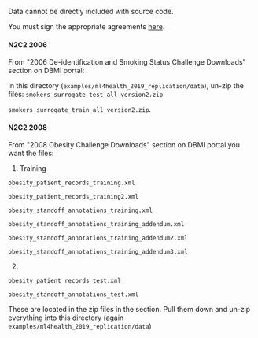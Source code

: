 Data cannot be directly included with source code.

You must sign the appropriate agreements [here](https://portal.dbmi.hms.harvard.edu/projects/n2c2-nlp/).

#### N2C2 2006
From "2006 De-identification and Smoking Status Challenge Downloads" section on DBMI portal:

In this directory (`examples/ml4health_2019_replication/data`), un-zip the files:
`smokers_surrogate_test_all_version2.zip`

`smokers_surrogate_train_all_version2.zip`.

#### N2C2 2008
From "2008 Obesity Challenge Downloads" section on DBMI portal you want the files:

1. Training

`obesity_patient_records_training.xml`

`obesity_patient_records_training2.xml`

`obesity_standoff_annotations_training.xml`

`obesity_standoff_annotations_training_addendum.xml`

`obesity_standoff_annotations_training_addendum2.xml`

`obesity_standoff_annotations_training_addendum3.xml`


2.
`obesity_patient_records_test.xml`

`obesity_standoff_annotations_test.xml`

These are located in the zip files in the section. Pull them down and un-zip everything into this directory (again `examples/ml4health_2019_replication/data`)



